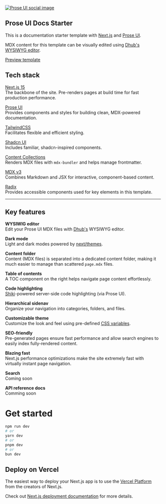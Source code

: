 <a href="https://prose-ui-docs-starter.vercel.app" >
  <img alt="Prose UI social image" src="https://repository-images.githubusercontent.com/897893154/12074360-f0b7-47f3-b1ec-10ef71fdbf0c">
</a>

## Prose UI Docs Starter

This is a documentation starter template with [Next.js](https://nextjs.org) and [Prose UI](https://prose-ui.com).

MDX content for this template can be visually edited using [Dhub's WYSIWYG editor](https://dhub.dev).

[Preview template](https://prose-ui-docs-starter.vercel.app)

## Tech stack

[Next.js 15](https://nextjs.org)\
The backbone of the site. Pre-renders pages at build time for fast production performance.

[Prose UI](https://prose-ui.com)\
Provides components and styles for building clean, MDX-powered documentation.

[TailwindCSS](https://tailwindcss.com)\
Facilitates flexible and efficient styling.

[Shadcn UI](https://ui.shadcn.com)\
Includes familiar, shadcn-inspired components.

[Content Collections](https://www.content-collections.dev)\
Renders MDX files with `mdx-bundler` and helps manage frontmatter.

[MDX v3](https://mdxjs.com)\
Combines Markdown and JSX for interactive, component-based content.

[Radix](https://mdxjs.com)\
Provides accessible components used for key elements in this template.

---

## Key features

**WYSIWIG editor**\
Edit your Prose UI MDX files with [Dhub's](https://dhub.dev) WYSIWYG editor.

**Dark mode**\
Light and dark modes powered by [next/themes](https://github.com/pacocoursey/next-themes).

**Content folder**\
Content (MDX files) is separated into a dedicated content folder, making it much easier to manage than scattered `page.mdx` files.

**Table of contents**\
A TOC component on the right helps navigate page content effortlessly.

**Code highlighting**\
[Shiki](https://shiki.style/)-powered server-side code highlighting (via Prose UI).

**Hierarchical sidenav**\
Organize your navigation into categories, folders, and files.

**Customizable theme**\
Customize the look and feel using pre-defined [CSS variables](https://prose-ui.com/docs/styling).

**SEO-friendly**\
Pre-generated pages ensure fast performance and allow search engines to easily index fully-rendered content.

**Blazing fast**\
Next.js performance optimizations make the site extremely fast with virtually instant page navigation.

**Search**&#x20;\
Coming soon

**API reference docs**\
Comming soon

# Get started

```bash
npm run dev
# or
yarn dev
# or
pnpm dev
# or
bun dev
```

## Deploy on Vercel

The easiest way to deploy your Next.js app is to use the [Vercel Platform](https://vercel.com/new?utm_medium=default-template&filter=next.js&utm_source=create-next-app&utm_campaign=create-next-app-readme) from the creators of Next.js.

Check out [Next.js deployment documentation](https://nextjs.org/docs/app/building-your-application/deploying) for more details.
